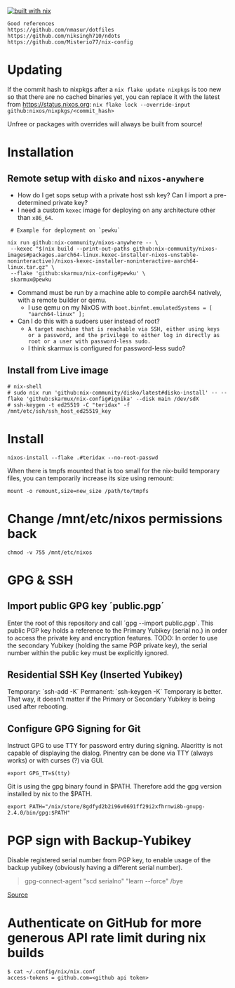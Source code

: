 [![built with nix](https://builtwithnix.org/badge.svg)](https://builtwithnix.org)

```
Good references
https://github.com/nmasur/dotfiles
https://github.com/niksingh710/ndots
https://github.com/Misterio77/nix-config
```

# Updating

If the commit hash to nixpkgs after a `nix flake update nixpkgs` is too new so
that there are no cached binaries yet, you can replace it with the latest from
https://status.nixos.org: `nix flake lock --override-input github:nixos/nixpkgs/<commit_hash>`

Unfree or packages with overrides will always be built from source!

# Installation

## Remote setup with `disko` and `nixos-anywhere`

 - How do I get sops setup with a private host ssh key? Can I import a pre-determined private key?
 - I need a custom `kexec` image for deploying on any architecture other than `x86_64`.

```
 # Example for deployment on `pewku`

nix run github:nix-community/nixos-anywhere -- \
 --kexec "$(nix build --print-out-paths github:nix-community/nixos-images#packages.aarch64-linux.kexec-installer-nixos-unstable-noninteractive)/nixos-kexec-installer-noninteractive-aarch64-linux.tar.gz" \
 --flake 'github:skarmux/nix-config#pewku' \
 skarmux@pewku
```
- Command must be run by a machine able to compile aarch64 natively, with a remote builder or qemu.
  - I use qemu on my NixOS with `boot.binfmt.emulatedSystems = [ "aarch64-linux" ];`
- Can I do this with a sudoers user instead of root?
  - `A target machine that is reachable via SSH, either using keys or a password, and the privilege to either log in directly as root or a user with password-less sudo.`
  - I think skarmux is configured for password-less sudo?


## Install from Live image

```
# nix-shell
# sudo nix run 'github:nix-community/disko/latest#disko-install' -- --flake 'github:skarmux/nix-config#ignika' --disk main /dev/sdX
# ssh-keygen -t ed25519 -C "teridax" -f /mnt/etc/ssh/ssh_host_ed25519_key
```

# Install
```
nixos-install --flake .#teridax --no-root-passwd
```
When there is tmpfs mounted that is too small for the nix-build temporary files,
you can temporarily increase its size using remount:
```
mount -o remount,size=new_size /path/to/tmpfs
```


# Change /mnt/etc/nixos permissions back
```
chmod -v 755 /mnt/etc/nixos
```

# GPG & SSH

## Import public GPG key ´public.pgp´
Enter the root of this repository and call ´gpg --import public.pgp´.
This public PGP key holds a reference to the Primary Yubikey (serial no.) in order to access the private key and encryption features.
TODO: In order to use the secondary Yubikey (holding the same PGP private key), the serial number within the public key must be explicitly ignored.

## Residential SSH Key (Inserted Yubikey)
Temporary: ´ssh-add -K´
Permanent: ´ssh-keygen -K´
Temporary is better. That way, it doesn't matter if the Primary or Secondary Yubikey is being used after rebooting.

## Configure GPG Signing for Git
Instruct GPG to use TTY for password entry during signing. Alacritty is not capable of displaying the dialog.
Pinentry can be done via TTY (always works) or with curses (?) via GUI.
```
export GPG_TT=$(tty)
```

Git is using the gpg binary found in $PATH. Therefore add the gpg version installed by nix to the $PATH.
```
export PATH="/nix/store/8gdfyd2b2i96v0691ff29i2xfhrnwi8b-gnupg-2.4.0/bin/gpg:$PATH"
```

# PGP sign with Backup-Yubikey
Disable registered serial number from PGP key, to enable usage of the backup yubikey (obviously having a different serial number).
>gpg-connect-agent "scd serialno" "learn --force" /bye

[Source](https://security.stackexchange.com/questions/181551/create-backup-yubikey-with-identical-pgp-keys)

# Authenticate on GitHub for more generous API rate limit during nix builds
```
$ cat ~/.config/nix/nix.conf
access-tokens = github.com=<github api token>
```

